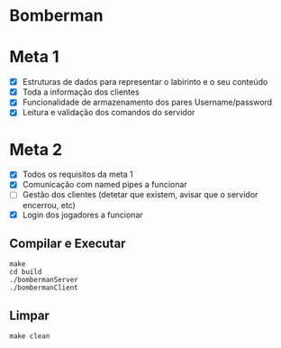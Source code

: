 # Bomberman

# Meta 1
 - [x] Estruturas de dados para representar o labirinto e o seu conteúdo
 - [x] Toda a informação dos clientes
 - [X] Funcionalidade de armazenamento dos pares Username/password
 - [X] Leitura e validação dos comandos do servidor

# Meta 2
 - [X] Todos os requisitos da meta 1
 - [X] Comunicação com named pipes a funcionar
 - [ ] Gestão dos clientes (detetar que existem, avisar que o servidor encerrou, etc)
 - [X] Login dos jogadores a funcionar

Compilar e Executar 
--------
```
make
cd build
./bombermanServer
./bombermanClient
```

Limpar
--------
```
make clean
```

